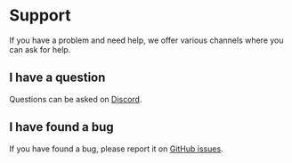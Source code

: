 # Support

If you have a problem and need help, we offer various channels where you can ask for help.

## I have a question

Questions can be asked on [Discord](https://discordapp.com/invite/VYzsydb).

## I have found a bug

If you have found a bug, please report it on [GitHub issues](https://github.com/refinedmods/refinedstorage-quartz-arsenal/issues).